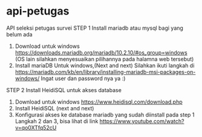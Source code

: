 # api-petugas
API seleksi petugas survei
STEP 1 Install mariadb atau mysql bagi yang belum ada
1. Download untuk windows https://downloads.mariadb.org/mariadb/10.2.10/#os_group=windows (OS lain silahkan menyesuaikan pilihannya pada halamna web tersebut)
2. Install mariaDB Untuk windows,(Next and next) Silahkan ikuti langkah di https://mariadb.com/kb/en/library/installing-mariadb-msi-packages-on-windows/ Ingat user dan password nya ya :)

STEP 2 Install HeidiSQL untuk akses database

1. Download untuk windows https://www.heidisql.com/download.php
2. Install HeidiSQL (next and next)
3. Konfigurasi akses ke database mariadb yang sudah diinstall pada step 1 Langkah 2 dan 3, bisa lihat di link https://www.youtube.com/watch?v=qo0XTfq52cU

